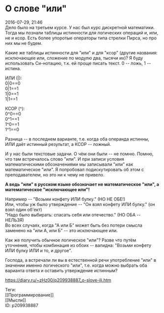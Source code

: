 О слове "или"
==============

   
 2016-07-29, 21:46   
  Дело было на третьем курсе. У нас был курс дискретной математики. Тогда мы познали таблицы истинности для логических операций и, или, не и ксор. Есть более упоротые операторы типа стрелки Пирса, но про них мы не будем.   
   
 Какие же таблицы истинности для "или" и для "ксор" (другие названия: исключающее или, сложение по модулю два, тысячи их)? Я буду использовать Си-нотацию, т.к. ей проще писать текст. 0 -- ложь, 1 -- истина.   
   
 ИЛИ (|):   
 0|0==0   
 0|1==1   
 1|0==1   
 1|1==1   
   
 КСОР (^):   
 0^0==0   
 0^1==1   
 1^0==1   
 1^1==0   
   
 Разница -- в последнем варианте, т.е. когда оба операнда истинны, ИЛИ даёт истинный результат, а КСОР -- ложный.   
   
 И у нас были текстовые задачи. О чём они были -- не помню. Помню, что там встречалось слово "или". И при записи условия математическими обозначениями мы записывали "или" как математическое "или". Я попробовал подискутировать об этом с преподавателем, но это ни к чему не привело.   
   
  **А ведь "или" в русском языке обозначает не математическое "или", а математическое "исключающее или"!**    
   
 Например -- "Возьми конфету ИЛИ булку." (НО НЕ ОБЕ!)   
 Или, чтобы уж было утверждение -- "Он взял конфету ИЛИ булку." (он взял один об'ект)   
 "Надо было выбирать: спасать себя или отечество." (НО ОБА -- НЕЛЬЗЯ)   
 Во всех случаях, когда "А или Б" может быть без потери смысла заменено на "или А, или Б" -- это исключающее или.   
   
 Как же получить обычное логическое "или"? Разве что путём уточнения, чтобы комбинация из обоих -- валидна: "Возьми конфету ИЛИ булку ИЛИ и то, и другое".   
   
 Господа, а встречали ли вы в естественной речи употребление "или" в значении именно логического "или", т.е. когда можно выбрать оба варианта ответа и оставить утверждение истинным?   
    
 <https://diary.ru/~zHz00/p209938887_o-slove-ili.htm>   
   
 Теги:   
 [[Программирование]]   
 [[Мысли]]   
 ID: p209938887